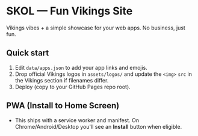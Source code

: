 # SKOL — Fun Vikings Site

Vikings vibes + a simple showcase for your web apps. No business, just fun.

## Quick start
1. Edit `data/apps.json` to add your app links and emojis.
2. Drop official Vikings logos in `assets/logos/` and update the `<img>` `src` in the Vikings section if filenames differ.
3. Deploy (copy to your GitHub Pages repo root).

## PWA (Install to Home Screen)
- This ships with a service worker and manifest. On Chrome/Android/Desktop you'll see an **Install** button when eligible.
